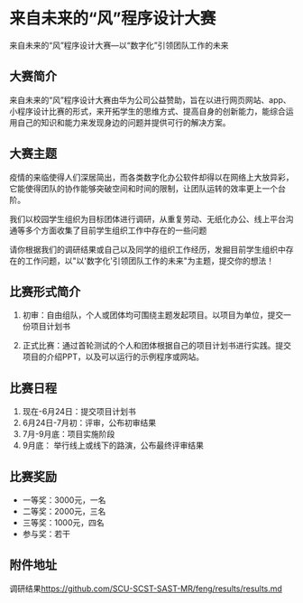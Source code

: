 # 来自未来的“风”程序设计大赛
来自未来的“风”程序设计大赛—以“数字化”引领团队工作的未来

## 大赛简介

来自未来的“风”程序设计大赛由华为公司公益赞助，旨在以进行网页网站、app、小程序设计比赛的形式，来开拓学生的思维方式、提高自身的创新能力，能综合运用自己的知识和能力来发现身边的问题并提供可行的解决方案。

## 大赛主题

疫情的来临使得人们深居简出，而各类数字化办公软件却得以在网络上大放异彩，它能使得团队的协作能够突破空间和时间的限制，让团队运转的效率更上一个台阶。

我们以校园学生组织为目标团体进行调研，从重复劳动、无纸化办公、线上平台沟通等多个方面收集了目前学生组织工作中存在的一些问题

请你根据我们的调研结果或自己以及同学的组织工作经历，发掘目前学生组织中存在的工作问题，以"以'数字化'引领团队工作的未来"为主题，提交你的想法！

## 比赛形式简介

1. 初审：自由组队，个人或团体均可围绕主题发起项目。以项目为单位，提交一份项目计划书  

2. 	正式比赛：通过首轮测试的个人和团体根据自己的项目计划书进行实践。提交项目的介绍PPT，以及可以运行的示例程序或网站。

## 比赛日程

1. 现在-6月24日：提交项目计划书
2. 6月24日-7月初：评审，公布初审结果
3. 7月-9月底：项目实施阶段
4. 9月底： 举行线上或线下的路演，公布最终评审结果

## 比赛奖励
* 一等奖：3000元，一名
* 二等奖：2000元，三名
* 三等奖：1000元，四名
* 参与奖：若干

## 附件地址

调研结果<https://github.com/SCU-SCST-SAST-MR/feng/results/results.md>
